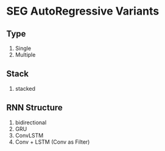 # SEG AutoRegressive Variants 

## Type
1. Single
2. Multiple 

## Stack
1. stacked

## RNN Structure 
1. bidirectional
2. GRU
3. ConvLSTM
4. Conv + LSTM (Conv as Filter) 